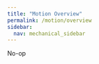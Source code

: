 ```yaml
---
title: "Motion Overview"
permalink: /motion/overview
sidebar:
  nav: mechanical_sidebar
---
```


No-op
